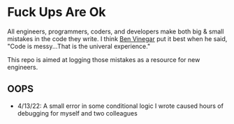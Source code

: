# Fuck Ups Are Ok

All engineers, programmers, coders, and developers make both big & small mistakes in the code they write. I think [Ben Vinegar](https://syntax.fm/show/434/ben-vinegar-distributed-tracing-and-typescript-migrations#t=06:56) put it best when he said, "Code is messy...That is the univeral experience."

This repo is aimed at logging those mistakes as a resource for new engineers.

## OOPS

- 4/13/22: A small error in some conditional logic I wrote caused hours of debugging for myself and two colleagues 
